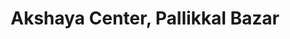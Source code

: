 ---
title: "Akshaya Center, Pallikkal Bazar"
url: /pallikkal-bazar/akshaya-center-pallikkal-bazar/
shop: Allgemein
---
